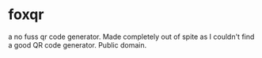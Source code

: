 # foxqr
a no fuss qr code generator. Made completely out of spite as I couldn't find a good QR code generator. Public domain.